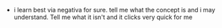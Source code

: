   * i learn best via negativa for sure. tell me what the concept is and i may understand. Tell me what it isn't and it clicks very quick for me